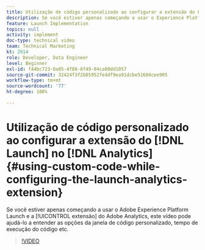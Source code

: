 ```yaml
---
title: Utilização de código personalizado ao configurar a extensão do Launch no Analytics
description: Se você estiver apenas começando a usar o Experience Platform Launch, e a extensão do Adobe Analytics, este vídeo pode ajudá-lo a entender as opções de janela de código personalizado, tempo de execução do código etc.
feature: Launch Implementation
topics: null
activity: implement
doc-type: technical video
team: Technical Marketing
kt: 2914
role: Developer, Data Engineer
level: Beginner
exl-id: f44bc723-0a05-4f88-8f49-04ca00dd1057
source-git-commit: 32424f3f2b05952fe4df9ea91dcbe51684cee905
workflow-type: tm+mt
source-wordcount: '77'
ht-degree: 100%

---
```


# Utilização de código personalizado ao configurar a extensão do [!DNL Launch] no [!DNL Analytics]  {#using-custom-code-while-configuring-the-launch-analytics-extension}

Se você estiver apenas começando a usar o Adobe Experience Platform Launch e a [!UICONTROL extensão] do Adobe Analytics, este vídeo pode ajudá-lo a entender as opções da janela de código personalizado, tempo de execução do código etc.

>[!VIDEO](https://video.tv.adobe.com/v/27272/?quality=9)
